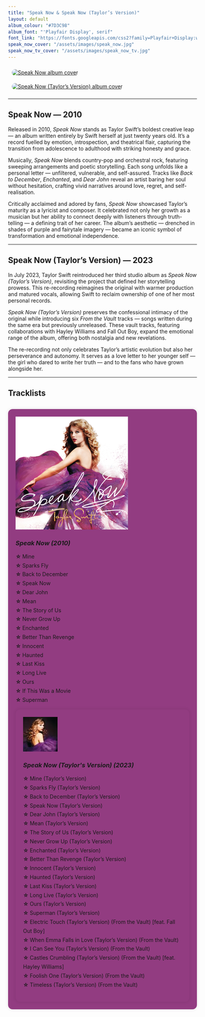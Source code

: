 ```yaml
---
title: "Speak Now & Speak Now (Taylor’s Version)"
layout: default
album_colour: "#7D3C98"
album_font: "'Playfair Display', serif"
font_link: "https://fonts.googleapis.com/css2?family=Playfair+Display:wght@400;700&display=swap"
speak_now_cover: "/assets/images/speak_now.jpg"
speak_now_tv_cover: "/assets/images/speak_now_tv.jpg"
---
```


<div style="text-align: centre;">
  <a href="#speak-now-2010">
    <img src="{{ page.speak_now_cover }}" alt="Speak Now album cover" style="width: 280px; border-radius: 12px; margin: 10px;">
  </a>
  <a href="#speak-now-tv-2023">
    <img src="{{ page.speak_now_tv_cover }}" alt="Speak Now (Taylor’s Version) album cover" style="width: 280px; border-radius: 12px; margin: 10px;">
  </a>
</div>

---

## <a id="speak-now-2010"></a>Speak Now — 2010

Released in 2010, *Speak Now* stands as Taylor Swift’s boldest creative leap — an album written entirely by Swift herself at just twenty years old. It’s a record fuelled by emotion, introspection, and theatrical flair, capturing the transition from adolescence to adulthood with striking honesty and grace.  

Musically, *Speak Now* blends country-pop and orchestral rock, featuring sweeping arrangements and poetic storytelling. Each song unfolds like a personal letter — unfiltered, vulnerable, and self-assured. Tracks like *Back to December*, *Enchanted*, and *Dear John* reveal an artist baring her soul without hesitation, crafting vivid narratives around love, regret, and self-realisation.  

Critically acclaimed and adored by fans, *Speak Now* showcased Taylor’s maturity as a lyricist and composer. It celebrated not only her growth as a musician but her ability to connect deeply with listeners through truth-telling — a defining trait of her career. The album’s aesthetic — drenched in shades of purple and fairytale imagery — became an iconic symbol of transformation and emotional independence.

---

## <a id="speak-now-tv-2023"></a>Speak Now (Taylor’s Version) — 2023

In July 2023, Taylor Swift reintroduced her third studio album as *Speak Now (Taylor’s Version)*, revisiting the project that defined her storytelling prowess. This re-recording reimagines the original with warmer production and matured vocals, allowing Swift to reclaim ownership of one of her most personal records.  

*Speak Now (Taylor’s Version)* preserves the confessional intimacy of the original while introducing six *From the Vault* tracks — songs written during the same era but previously unreleased. These vault tracks, featuring collaborations with Hayley Williams and Fall Out Boy, expand the emotional range of the album, offering both nostalgia and new revelations.  

The re-recording not only celebrates Taylor’s artistic evolution but also her perseverance and autonomy. It serves as a love letter to her younger self — the girl who dared to write her truth — and to the fans who have grown alongside her.

---

## Tracklists

<div class="tracklist-container">
  
  <div class="tracklist">
    <div class="album-header">
   <img src="../assets/images/speak_now.jpg" alt="Speak Now album cover" class="mini-cover">
    <h3><em>Speak Now (2010)</em></h3>
    <ul>
      <li>Mine</li>
      <li>Sparks Fly</li>
      <li>Back to December</li>
      <li>Speak Now</li>
      <li>Dear John</li>
      <li>Mean</li>
      <li>The Story of Us</li>
      <li>Never Grow Up</li>
      <li>Enchanted</li>
      <li>Better Than Revenge</li>
      <li>Innocent</li>
      <li>Haunted</li>
      <li>Last Kiss</li>
      <li>Long Live</li>
      <li>Ours</li>
      <li>If This Was a Movie</li>
      <li>Superman</li>
    </ul>
  </div>

  <div class="tracklist">
      <div class="album-header">
   <img src="../assets/images/speak_now_tv.jpg" alt="Speak Now TV album cover" class="mini-cover">
    <h3><em>Speak Now (Taylor's Version) (2023)</em></h3>
    <ul>
      <li>Mine (Taylor’s Version)</li>
      <li>Sparks Fly (Taylor’s Version)</li>
      <li>Back to December (Taylor’s Version)</li>
      <li>Speak Now (Taylor’s Version)</li>
      <li>Dear John (Taylor’s Version)</li>
      <li>Mean (Taylor’s Version)</li>
      <li>The Story of Us (Taylor’s Version)</li>
      <li>Never Grow Up (Taylor’s Version)</li>
      <li>Enchanted (Taylor’s Version)</li>
      <li>Better Than Revenge (Taylor’s Version)</li>
      <li>Innocent (Taylor’s Version)</li>
      <li>Haunted (Taylor’s Version)</li>
      <li>Last Kiss (Taylor’s Version)</li>
      <li>Long Live (Taylor’s Version)</li>
      <li>Ours (Taylor’s Version)</li>
      <li>Superman (Taylor’s Version)</li>
      <li>Electric Touch (Taylor’s Version) (From the Vault) [feat. Fall Out Boy]</li>
    <li>When Emma Falls in Love (Taylor’s Version) (From the Vault)</li>
    <li>I Can See You (Taylor’s Version) (From the Vault)</li>
    <li>Castles Crumbling (Taylor’s Version) (From the Vault) [feat. Hayley Williams]</li>
    <li>Foolish One (Taylor’s Version) (From the Vault)</li>
    <li>Timeless (Taylor’s Version) (From the Vault)</li>
    </ul>
  </div>
</div>


<style>
  .tracklist-container {
    display: flex;
    justify-content: space-between;
    flex-wrap: wrap;
    gap: 40px;
    margin-top: 30px;
  }
  .tracklist {
    flex: 1;
    min-width: 260px;
    background-color: #923c81;
    padding: 20px;
    border-radius: 12px;
    box-shadow: 0 0 10px rgba(0,0,0,0.1);
  }
  .tracklist h3 {
    text-align: centre;
    colour: #e2b7ce;
    margin-bottom: 10px;
  }
  .tracklist ul {
    list-style: none;
    padding-left: 0;
    line-height: 1.7;
  }
  .tracklist li::before {
    content: "☆ ";
    colour: #e2b7ce;
    font-weight: bold;
  }
</style>
